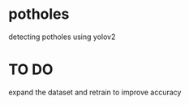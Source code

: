 # potholes
detecting potholes using yolov2

# TO DO 

expand the dataset and retrain to improve accuracy
